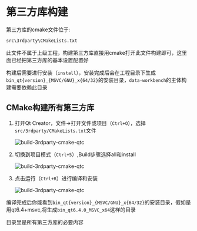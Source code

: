 # 第三方库构建

第三方库的cmake文件位于:

```txt
src\3rdparty\CMakeLists.txt
```

此文件不属于上级工程，构建第三方库直接用cmake打开此文件构建即可，这里面已经把第三方库的基本设置配置好

构建后需要进行安装（`install`），安装完成后会在工程目录下生成`bin_qt{version}_{MSVC/GNU}_x{64/32}`的安装目录，`data-workbench`的主体构建需要依赖此目录

## CMake构建所有第三方库

1. 打开Qt Creator，文件->打开文件或项目（`Ctrl+O`），选择`src/3rdparty/CMakeLists.txt`文件

    ![build-3rdparty-cmake-qtc](../../assets/PIC/build-3rdparty-cmake-qtc-01.png)

2. 切换到项目模式（`Ctrl+5`）,Build步骤选择all和install

    ![build-3rdparty-cmake-qtc](../../assets/PIC/build-3rdparty-cmake-qtc-02.png)

3. 点击运行（`Ctrl+R`）进行编译和安装

    ![build-3rdparty-cmake-qtc](../../assets/PIC/build-3rdparty-cmake-qtc-03.png)

编译完成后你能看到`bin_qt{version}_{MSVC/GNU}_x{64/32}`的安装目录，假如是用qt6.4+msvc,将生成`bin_qt6.4.0_MSVC_x64`这样的目录

目录里是所有第三方库的必要内容